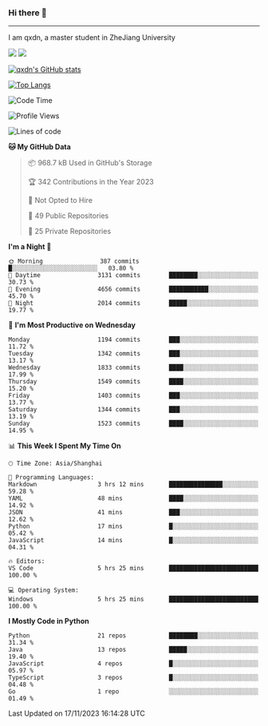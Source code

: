 ### Hi there 👋
---

I am qxdn, a master student in ZheJiang University

[![](https://img.shields.io/badge/blog-qxdn-brightgreen?style=for-the-badge&logo=hexo)](https://qianxu.run) [![](https://img.shields.io/badge/bilibili-qxdn-ff69b4?style=for-the-badge&logo=Bilibili)](https://space.bilibili.com/11674667)


[![qxdn's GitHub stats](https://github-readme-stats.vercel.app/api?username=qxdn&count_private=true&show_icons=true)](https://github.com/qxdn)

[![Top Langs](https://github-readme-stats.vercel.app/api/top-langs/?username=qxdn&layout=compact)](https://github.com/qxdn)

<!--START_SECTION:waka-->
![Code Time](http://img.shields.io/badge/Code%20Time-1%2C251%20hrs%2025%20mins-blue)

![Profile Views](http://img.shields.io/badge/Profile%20Views-13-blue)

![Lines of code](https://img.shields.io/badge/From%20Hello%20World%20I%27ve%20Written-10.9%20million%20lines%20of%20code-blue)

**🐱 My GitHub Data** 

> 📦 968.7 kB Used in GitHub's Storage 
 > 
> 🏆 342 Contributions in the Year 2023
 > 
> 🚫 Not Opted to Hire
 > 
> 📜 49 Public Repositories 
 > 
> 🔑 25 Private Repositories 
 > 
**I'm a Night 🦉** 

```text
🌞 Morning                387 commits         █░░░░░░░░░░░░░░░░░░░░░░░░   03.80 % 
🌆 Daytime                3131 commits        ████████░░░░░░░░░░░░░░░░░   30.73 % 
🌃 Evening                4656 commits        ███████████░░░░░░░░░░░░░░   45.70 % 
🌙 Night                  2014 commits        █████░░░░░░░░░░░░░░░░░░░░   19.77 % 
```
📅 **I'm Most Productive on Wednesday** 

```text
Monday                   1194 commits        ███░░░░░░░░░░░░░░░░░░░░░░   11.72 % 
Tuesday                  1342 commits        ███░░░░░░░░░░░░░░░░░░░░░░   13.17 % 
Wednesday                1833 commits        ████░░░░░░░░░░░░░░░░░░░░░   17.99 % 
Thursday                 1549 commits        ████░░░░░░░░░░░░░░░░░░░░░   15.20 % 
Friday                   1403 commits        ███░░░░░░░░░░░░░░░░░░░░░░   13.77 % 
Saturday                 1344 commits        ███░░░░░░░░░░░░░░░░░░░░░░   13.19 % 
Sunday                   1523 commits        ████░░░░░░░░░░░░░░░░░░░░░   14.95 % 
```


📊 **This Week I Spent My Time On** 

```text
🕑︎ Time Zone: Asia/Shanghai

💬 Programming Languages: 
Markdown                 3 hrs 12 mins       ███████████████░░░░░░░░░░   59.28 % 
YAML                     48 mins             ████░░░░░░░░░░░░░░░░░░░░░   14.92 % 
JSON                     41 mins             ███░░░░░░░░░░░░░░░░░░░░░░   12.62 % 
Python                   17 mins             █░░░░░░░░░░░░░░░░░░░░░░░░   05.42 % 
JavaScript               14 mins             █░░░░░░░░░░░░░░░░░░░░░░░░   04.31 % 

🔥 Editors: 
VS Code                  5 hrs 25 mins       █████████████████████████   100.00 % 

💻 Operating System: 
Windows                  5 hrs 25 mins       █████████████████████████   100.00 % 
```

**I Mostly Code in Python** 

```text
Python                   21 repos            ████████░░░░░░░░░░░░░░░░░   31.34 % 
Java                     13 repos            █████░░░░░░░░░░░░░░░░░░░░   19.40 % 
JavaScript               4 repos             █░░░░░░░░░░░░░░░░░░░░░░░░   05.97 % 
TypeScript               3 repos             █░░░░░░░░░░░░░░░░░░░░░░░░   04.48 % 
Go                       1 repo              ░░░░░░░░░░░░░░░░░░░░░░░░░   01.49 % 
```




 Last Updated on 17/11/2023 16:14:28 UTC
<!--END_SECTION:waka-->

<!--
**qxdn/qxdn** is a ✨ _special_ ✨ repository because its `README.md` (this file) appears on your GitHub profile.

Here are some ideas to get you started:

- 🔭 I’m currently working on ...
- 🌱 I’m currently learning ...
- 👯 I’m looking to collaborate on ...
- 🤔 I’m looking for help with ...
- 💬 Ask me about ...
- 📫 How to reach me: ...
- 😄 Pronouns: ...
- ⚡ Fun fact: ...
-->

